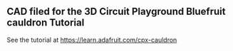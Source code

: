 ## CAD filed for the 3D Circuit Playground Bluefruit cauldron Tutorial

See the tutorial at https://learn.adafruit.com/cpx-cauldron

